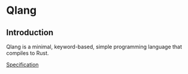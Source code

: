 # Qlang

## Introduction
Qlang is a minimal, keyword-based, simple programming language that compiles to Rust.

[Specification](./spec.md)
